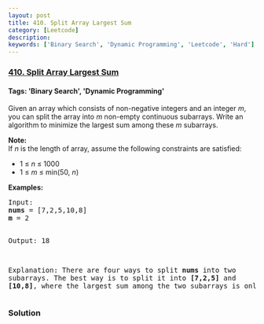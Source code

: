 ```yaml
---
layout: post
title: 410. Split Array Largest Sum
category: [Leetcode]
description: 
keywords: ['Binary Search', 'Dynamic Programming', 'Leetcode', 'Hard']
---
```

### [410. Split Array Largest Sum](https://leetcode.com/problems/split-array-largest-sum)

#### Tags: 'Binary Search', 'Dynamic Programming'

<div class="content__u3I1 question-content__JfgR"><div><p>Given an array which consists of non-negative integers and an integer <i>m</i>, you can split the array into <i>m</i> non-empty continuous subarrays. Write an algorithm to minimize the largest sum among these <i>m</i> subarrays.
</p>
<p><b>Note:</b><br/>
If <i>n</i> is the length of array, assume the following constraints are satisfied:
</p><ul>
<li>1 ≤ <i>n</i> ≤ 1000</li>
<li>1 ≤ <i>m</i> ≤ min(50, <i>n</i>)</li>
</ul>
<p></p>
<p><b>Examples: </b>
</p><pre>Input:
<b>nums</b> = [7,2,5,10,8]
<b>m</b> = 2

Output:
18

Explanation:
There are four ways to split <b>nums</b> into two subarrays.
The best way is to split it into <b>[7,2,5]</b> and <b>[10,8]</b>,
where the largest sum among the two subarrays is only 18.
</pre>
<p></p></div></div>

### Solution
